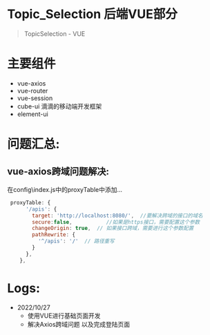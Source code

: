 # Topic_Selection 后端VUE部分

> TopicSelection - VUE



# **主要组件**

- vue-axios
- vue-router
- vue-session
- cube-ui  滴滴的移动端开发框架
- element-ui 



# 问题汇总:

## vue-axios跨域问题解决:

在config\index.js中的proxyTable中添加...

```js
 proxyTable: {
      '/apis': {
        target: 'http://localhost:8080/',  //要解决跨域的接口的域名
        secure:false,           //如果是https接口，需要配置这个参数
        changeOrigin: true,  // 如果接口跨域，需要进行这个参数配置
        pathRewrite: {
          '^/apis': '/'  // 路径重写
        }
      },
    },
```





# Logs:

- 2022/10/27
  - 使用VUE进行基础页面开发
  - 解决Axios跨域问题  以及完成登陆页面
